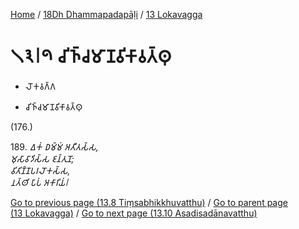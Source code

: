 
[Home](/) / [18Dh Dhammapadapāḷi](../../18Dh.md) / [13 Lokavagga](../13.md)

# 𑁧𑁩𑁇𑁯 𑀘𑀺𑀜𑁆𑀘𑀫𑀸𑀡𑀯𑀺𑀓𑀸𑀯𑀢𑁆𑀣𑀼

* 𑀮𑁄𑀓𑀯𑀕𑁆𑀕

* 𑀘𑀺𑀜𑁆𑀘𑀫𑀸𑀡𑀯𑀺𑀓𑀸𑀯𑀢𑁆𑀣𑀼

(176.)

189\. _𑀏𑀓𑀁 𑀥𑀫𑁆𑀫𑀁 𑀅𑀢𑀻𑀢𑀲𑁆𑀲,_  
_𑀫𑀼𑀲𑀸𑀯𑀸𑀤𑀺𑀲𑁆𑀲 𑀚𑀦𑁆𑀢𑀼𑀦𑁄;_  
_𑀯𑀺𑀢𑀺𑀡𑁆𑀡𑀧𑀭𑀮𑁄𑀓𑀲𑁆𑀲,_  
_𑀦𑀢𑁆𑀣𑀺 𑀧𑀸𑀧𑀁 𑀅𑀓𑀸𑀭𑀺𑀬𑀁𑁇_  


[Go to previous page (13.8 Tiṃsabhikkhuvatthu)](13.8.md) / [Go to parent page (13 Lokavagga)](../13.md) / [Go to next page (13.10 Asadisadānavatthu)](13.10.md)


